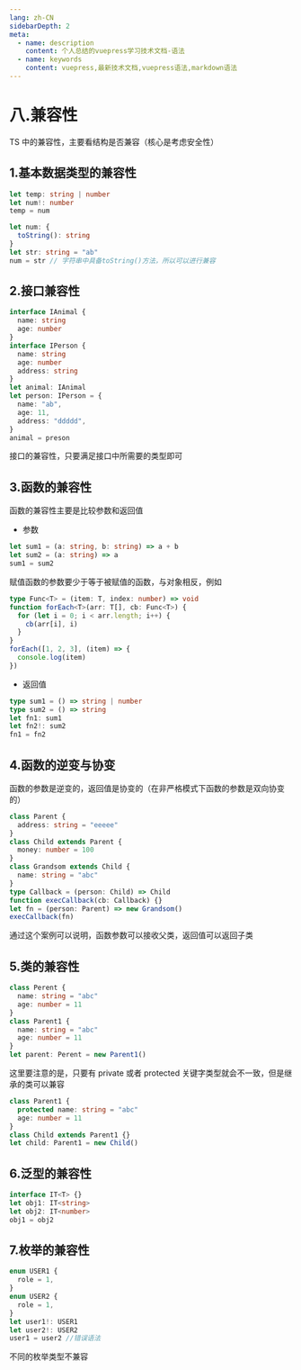 ```yaml
---
lang: zh-CN
sidebarDepth: 2
meta:
  - name: description
    content: 个人总结的vuepress学习技术文档-语法
  - name: keywords
    content: vuepress,最新技术文档,vuepress语法,markdown语法
---
```


# 八.兼容性

TS 中的兼容性，主要看结构是否兼容（核心是考虑安全性）

## 1.基本数据类型的兼容性

```ts
let temp: string | number
let num!: number
temp = num
```

```ts
let num: {
  toString(): string
}
let str: string = "ab"
num = str // 字符串中具备toString()方法，所以可以进行兼容
```

## 2.接口兼容性

```ts
interface IAnimal {
  name: string
  age: number
}
interface IPerson {
  name: string
  age: number
  address: string
}
let animal: IAnimal
let person: IPerson = {
  name: "ab",
  age: 11,
  address: "ddddd",
}
animal = preson
```

接口的兼容性，只要满足接口中所需要的类型即可

## 3.函数的兼容性

函数的兼容性主要是比较参数和返回值

- 参数

```ts
let sum1 = (a: string, b: string) => a + b
let sum2 = (a: string) => a
sum1 = sum2
```

赋值函数的参数要少于等于被赋值的函数，与对象相反，例如

```ts
type Func<T> = (item: T, index: number) => void
function forEach<T>(arr: T[], cb: Func<T>) {
  for (let i = 0; i < arr.length; i++) {
    cb(arr[i], i)
  }
}
forEach([1, 2, 3], (item) => {
  console.log(item)
})
```

- 返回值

```ts
type sum1 = () => string | number
type sum2 = () => string
let fn1: sum1
let fn2!: sum2
fn1 = fn2
```

## 4.函数的逆变与协变

函数的参数是逆变的，返回值是协变的（在非严格模式下函数的参数是双向协变的）

```ts
class Parent {
  address: string = "eeeee"
}
class Child extends Parent {
  money: number = 100
}
class Grandsom extends Child {
  name: string = "abc"
}
type Callback = (person: Child) => Child
function execCallback(cb: Callback) {}
let fn = (person: Parent) => new Grandsom()
execCallback(fn)
```

通过这个案例可以说明，函数参数可以接收父类，返回值可以返回子类

## 5.类的兼容性

```ts
class Perent {
  name: string = "abc"
  age: number = 11
}
class Parent1 {
  name: string = "abc"
  age: number = 11
}
let parent: Perent = new Parent1()
```

这里要注意的是，只要有 private 或者 protected 关键字类型就会不一致，但是继承的类可以兼容

```ts
class Parent1 {
  protected name: string = "abc"
  age: number = 11
}
class Child extends Parent1 {}
let child: Parent1 = new Child()
```

## 6.泛型的兼容性

```ts
interface IT<T> {}
let obj1: IT<string>
let obj2: IT<number>
obj1 = obj2
```

## 7.枚举的兼容性

```ts
enum USER1 {
  role = 1,
}
enum USER2 {
  role = 1,
}
let user1!: USER1
let user2!: USER2
user1 = user2 //错误语法
```

不同的枚举类型不兼容
